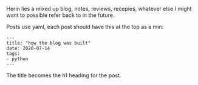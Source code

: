 Herin lies a mixed up blog, notes, reviews, recepies, whatever else I might want to possible refer back to in the future.

Posts use yaml, each post should have this at the top as a min:

```
---
title: "how the blog was built"
date: 2020-07-14
tags:
- python
---
```

The title becomes the h1 heading for the post.
